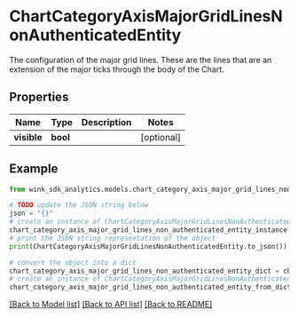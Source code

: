 # ChartCategoryAxisMajorGridLinesNonAuthenticatedEntity

The configuration of the major grid lines. These are the lines that are an extension of the major ticks through the body of the Chart.

## Properties

Name | Type | Description | Notes
------------ | ------------- | ------------- | -------------
**visible** | **bool** |  | [optional] 

## Example

```python
from wink_sdk_analytics.models.chart_category_axis_major_grid_lines_non_authenticated_entity import ChartCategoryAxisMajorGridLinesNonAuthenticatedEntity

# TODO update the JSON string below
json = "{}"
# create an instance of ChartCategoryAxisMajorGridLinesNonAuthenticatedEntity from a JSON string
chart_category_axis_major_grid_lines_non_authenticated_entity_instance = ChartCategoryAxisMajorGridLinesNonAuthenticatedEntity.from_json(json)
# print the JSON string representation of the object
print(ChartCategoryAxisMajorGridLinesNonAuthenticatedEntity.to_json())

# convert the object into a dict
chart_category_axis_major_grid_lines_non_authenticated_entity_dict = chart_category_axis_major_grid_lines_non_authenticated_entity_instance.to_dict()
# create an instance of ChartCategoryAxisMajorGridLinesNonAuthenticatedEntity from a dict
chart_category_axis_major_grid_lines_non_authenticated_entity_from_dict = ChartCategoryAxisMajorGridLinesNonAuthenticatedEntity.from_dict(chart_category_axis_major_grid_lines_non_authenticated_entity_dict)
```
[[Back to Model list]](../README.md#documentation-for-models) [[Back to API list]](../README.md#documentation-for-api-endpoints) [[Back to README]](../README.md)


